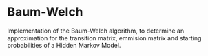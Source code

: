 # Baum-Welch
Implementation of the Baum-Welch algorithm, to determine an approximation for the transition matrix, emmision matrix and starting probabilities of a Hidden Markov Model.
